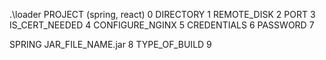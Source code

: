 .\loader
        PROJECT (spring, react) 0
        DIRECTORY               1
        REMOTE_DISK             2
        PORT                    3
        IS_CERT_NEEDED          4
        CONFIGURE_NGINX         5
        CREDENTIALS             6
        PASSWORD                7


SPRING
        JAR_FILE_NAME.jar       8
        TYPE_OF_BUILD           9